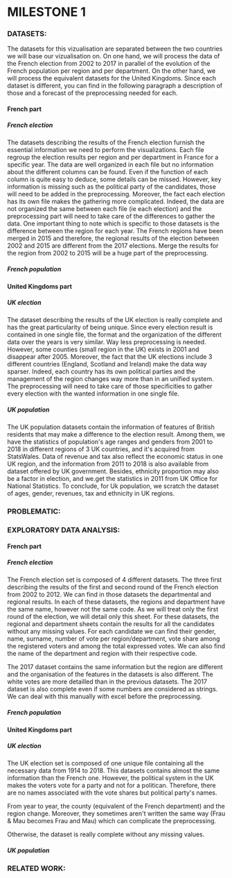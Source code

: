 # MILESTONE 1
<h3> DATASETS:</h3>

<p>The datasets for this vizualisation are separated between the two countries we will base our vizualisation on. 
On one hand, we will process the data of the French election from 2002 to 2017 in parallel of the evolution of the French population per region and per department. 
On the other hand, we will process the equivalent datasets for the United Kingdoms. 
Since each dataset is different, you can find in the following paragraph a description of those and a forecast of the preprocessing needed for each. 
</p>

<h4> French part</h4>
<h5> French election</h5>
The datasets describing the results of the French election furnish the essential information we need to perform the visualizations. Each file regroup the election results per region and per department in France for a specific year. 
The data are well organized in each file but no information about the different columns can be found. Even if the function of each column is quite easy to deduce, some details can be missed. 
However, key information is missing such as the political party of the candidates, those will need to be added in the preprocessing. 
Moreover, the fact each election has its own file makes the gathering more complicated. Indeed, the data are not organized the same between each file (ie each election) and the preprocessing part will need to take care of the differences to gather the data. 
One important thing to note which is specific to those datasets is the difference between the region for each year. The French regions have been merged in 2015 and therefore, the regional results of the election between 2002 and 2015 are different from the 2017 elections. Merge the results for the region from 2002 to 2015 will be a huge part of the preprocessing. 

<h5> French population</h5>


<h4> United Kingdoms part</h4>
<h5> UK election</h5>

The dataset describing the results of the UK election is really complete and has the great particularity of being unique. Since every election result is contained in one single file, the format and the organization of the different data over the years is very similar. Way less preprocessing is needed. 
However, some counties (small region in the UK) exists in 2001 and disappear after 2005. Moreover, the fact that the UK elections include 3 different countries (England, Scotland and Ireland) make the data way sparser. Indeed, each country has its own political parties and the management of the region changes way more than in an unified system.
The preprocessing will need to take care of those specificities to gather every election with the wanted information in one single file. 

<h5> UK population </h5>

The UK population datasets contain the information of features of British residents that may make a difference to the election result. Among them, we have the statistics of population's age ranges and genders from 2001 to 2018 in different regions of 3 UK countries, and it's acquired from StatsWales. Data of revenue and tax also reflect the economic status in one UK region, and the information from 2011 to 2018 is also available from dataset offered by UK government. Besides, ethnicity proportion may also be a factor in election, and we.get the statistics in 2011 from UK Office for National Statistics.
To conclude, for Uk population, we scratch the dataset of ages, gender, revenues, tax and ethnicity in UK regions.

<h3>  PROBLEMATIC:</h3>

<h3>  EXPLORATORY DATA ANALYSIS:</h3>
<h4> French part</h4>
<h5> French election</h5>
The French election set is composed of 4 different datasets. The three first describing the results of the first and second round of the French election from 2002 to 2012. 
We can find in those datasets the departmental and regional results. In each of these datasets, the regions and department have the same name, however not the same code.
As we will treat only the first round of the election, we will detail only this sheet. 
For these datasets, the regional and department sheets contain the results for all the candidates without any missing values.
For each candidate we can find their gender, name, surname, number of vote per region/department, vote share among the registered voters and among the total expressed votes. 
We can also find the name of the department and region with their respective code. 

The 2017 dataset contains the same information but the region are different and the organisation of the features in the datasets is also different. The white votes are more detailled than in the previous datasets. 
The 2017 dataset is also complete even if some numbers are considered as strings. We can deal with this manually with excel before the preprocessing.

<h5> French population</h5>


<h4> United Kingdoms part</h4>
<h5> UK election</h5>
The UK election set is composed of one unique file containing all the necessary data from 1914 to 2018. This datasets contains almost the same information than the French one. 
However, the political system in the UK makes the voters vote for a party and not for a politican. Therefore, there are no names associated with the vote shares but political party's names. 

From year to year, the county (equivalent of the French department) and the region change. Moreover, they sometimes aren't written the same way (Frau & Mau becomes Frau and Mau) which can complicate the preprocessing. 

Otherwise, the dataset is really complete without any missing values. 

<h5> UK population</h5>

<h3>  RELATED WORK:</h3>
